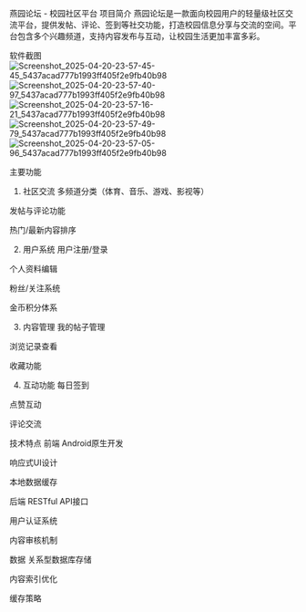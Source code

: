燕园论坛 - 校园社区平台
项目简介
燕园论坛是一款面向校园用户的轻量级社区交流平台，提供发帖、评论、签到等社交功能，打造校园信息分享与交流的空间。平台包含多个兴趣频道，支持内容发布与互动，让校园生活更加丰富多彩。

软件截图
![Screenshot_2025-04-20-23-57-45-45_5437acad777b1993ff405f2e9fb40b98](https://github.com/user-attachments/assets/ac77e894-a17a-43bc-8a44-fb8e66fa5660)
![Screenshot_2025-04-20-23-57-40-97_5437acad777b1993ff405f2e9fb40b98](https://github.com/user-attachments/assets/3814cb20-d6ab-411a-a236-80730a5039f2)
![Screenshot_2025-04-20-23-57-16-21_5437acad777b1993ff405f2e9fb40b98](https://github.com/user-attachments/assets/3a1fa2bd-9ac2-4137-a30b-17939a7701a9)
![Screenshot_2025-04-20-23-57-49-79_5437acad777b1993ff405f2e9fb40b98](https://github.com/user-attachments/assets/05e1f6c3-053e-47b8-af71-417164c3fbba)
![Screenshot_2025-04-20-23-57-05-96_5437acad777b1993ff405f2e9fb40b98](https://github.com/user-attachments/assets/c4e80946-baa6-45ee-9dca-5318f16f18f9)




主要功能
1. 社区交流
多频道分类（体育、音乐、游戏、影视等）

发帖与评论功能

热门/最新内容排序


2. 用户系统
用户注册/登录

个人资料编辑

粉丝/关注系统

金币积分体系

3. 内容管理
我的帖子管理

浏览记录查看

收藏功能

4. 互动功能
每日签到

点赞互动

评论交流


技术特点
前端
Android原生开发

响应式UI设计

本地数据缓存

后端
RESTful API接口

用户认证系统

内容审核机制

数据
关系型数据库存储

内容索引优化

缓存策略
